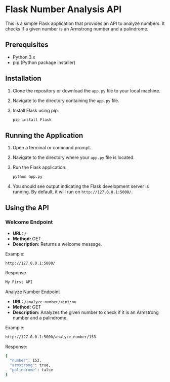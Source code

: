 # Flask Number Analysis API

This is a simple Flask application that provides an API to analyze numbers. It checks if a given number is an Armstrong number and a palindrome.

## Prerequisites

- Python 3.x
- pip (Python package installer)

## Installation

1. Clone the repository or download the `app.py` file to your local machine.

2. Navigate to the directory containing the `app.py` file.

3. Install Flask using pip:

    ```bash
    pip install Flask
    ```

## Running the Application

1. Open a terminal or command prompt.

2. Navigate to the directory where your `app.py` file is located.

3. Run the Flask application:

    ```bash
    python app.py
    ```

4. You should see output indicating the Flask development server is running. By default, it will run on `http://127.0.0.1:5000/`.

## Using the API

### Welcome Endpoint

- **URL:** `/`
- **Method:** GET
- **Description:** Returns a welcome message.

Example:

```plaintext
http://127.0.0.1:5000/
```

Response
```bash
My First API
```

Analyze Number Endpoint
- **URL:** `/analyze_number/<int:n>`
- **Method:** GET
- **Description:** Analyzes the given number to check if it is an Armstrong number and a palindrome.

Example:
```bash
http://127.0.0.1:5000/analyze_number/153
```

Response:
```bash
{
  "number": 153,
  "armstrong": true,
  "palindrome": false
}
```